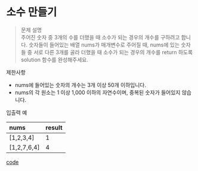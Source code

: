# 소수 만들기
>문제 설명<br>
주어진 숫자 중 3개의 수를 더했을 때 소수가 되는 경우의 개수를 구하려고 합니다. 숫자들이 들어있는 배열 nums가 매개변수로 주어질 때, nums에 있는 숫자들 중 서로 다른 3개를 골라 더했을 때 소수가 되는 경우의 개수를 return 하도록 solution 함수를 완성해주세요.

제한사항
- nums에 들어있는 숫자의 개수는 3개 이상 50개 이하입니다.
- nums의 각 원소는 1 이상 1,000 이하의 자연수이며, 중복된 숫자가 들어있지 않습니다.

입출력 예

| nums | result | 
| :----------------- | :-----------  |  
| [1,2,3,4] | 1 |
| [1,2,7,6,4] | 4 | 

[code](https://github.com/JiHoonAHN/CodingTest/blob/main/One%20Level/%EC%86%8C%EC%88%98%20%EB%A7%8C%EB%93%A4%EA%B8%B0.swift)